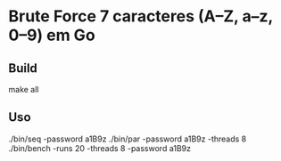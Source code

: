 # Brute Force 7 caracteres (A–Z, a–z, 0–9) em Go

## Build
make all

## Uso
./bin/seq -password a1B9z
./bin/par -password a1B9z -threads 8
./bin/bench -runs 20 -threads 8 -password a1B9z
